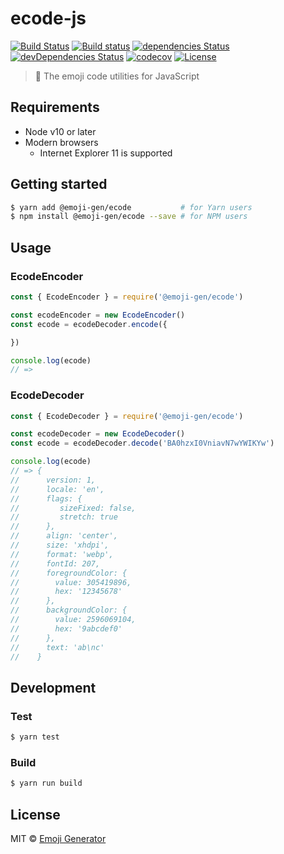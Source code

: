 # ecode-js
[![Build Status](https://travis-ci.org/emoji-gen/ecode-js.svg?branch=master)](https://travis-ci.org/emoji-gen/ecode-js)
[![Build status](https://ci.appveyor.com/api/projects/status/4i9qw1phn1x8jl4c/branch/master?svg=true)](https://ci.appveyor.com/project/pine/ecode-js/branch/master)
[![dependencies Status](https://david-dm.org/emoji-gen/ecode-js/status.svg)](https://david-dm.org/emoji-gen/ecode-js)
[![devDependencies Status](https://david-dm.org/emoji-gen/ecode-js/dev-status.svg)](https://david-dm.org/emoji-gen/ecode-js?type=dev)
[![codecov](https://codecov.io/gh/emoji-gen/ecode-js/branch/master/graph/badge.svg)](https://codecov.io/gh/emoji-gen/ecode-js)
[![License](https://img.shields.io/static/v1?label=License&message=MIT&color=green)](https://opensource.org/licenses/MIT)

> :musical_score: The emoji code utilities for JavaScript


## Requirements
- Node v10 or later
- Modern browsers
  - Internet Explorer 11 is supported

## Getting started

```bash
$ yarn add @emoji-gen/ecode           # for Yarn users
$ npm install @emoji-gen/ecode --save # for NPM users
```

## Usage
### EcodeEncoder

```js
const { EcodeEncoder } = require('@emoji-gen/ecode')

const ecodeEncoder = new EcodeEncoder()
const ecode = ecodeDecoder.encode({

})

console.log(ecode)
// =>
```

### EcodeDecoder

```js
const { EcodeDecoder } = require('@emoji-gen/ecode')

const ecodeDecoder = new EcodeDecoder()
const ecode = ecodeDecoder.decode('BA0hzxI0VniavN7wYWIKYw')

console.log(ecode)
// => {
//      version: 1,
//      locale: 'en',
//      flags: {
//         sizeFixed: false,
//         stretch: true
//      },
//      align: 'center',
//      size: 'xhdpi',
//      format: 'webp',
//      fontId: 207,
//      foregroundColor: {
//        value: 305419896,
//        hex: '12345678'
//      },
//      backgroundColor: {
//        value: 2596069104,
//        hex: '9abcdef0'
//      },
//      text: 'ab\nc'
//    }
```

## Development
### Test

```bash
$ yarn test
```

### Build

```bash
$ yarn run build
```

## License
MIT &copy; [Emoji Generator](https://emoji-gen.ninja)
